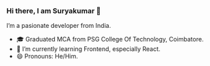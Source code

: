 ### Hi there, I am Suryakumar 👋

<!--
**Suryakumar007/Suryakumar007** is a ✨ _special_ ✨ repository because its `README.md` (this file) appears on your GitHub profile.

Here are some ideas to get you started:

- 🔭 I’m a pasionate developer from India.
- 🌱 I’m currently learning React
- 🤔 I’m looking for help with ...
- 💬 Ask me about ...
- 📫 How to reach me: ...
- 😄 Pronouns: ...
- ⚡ Fun fact: ...
-->

I’m a pasionate developer from India.
- 🎓 Graduated MCA from PSG College Of Technology, Coimbatore.
- 🌱 I’m currently learning Frontend, especially React.
- 😄 Pronouns: He/Him.
